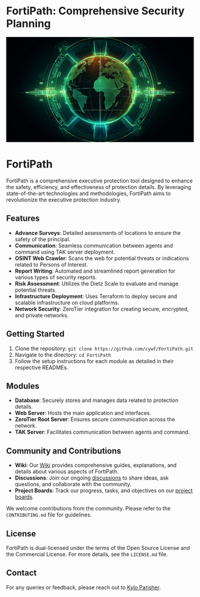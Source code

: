 # FortiPath: Comprehensive Security Planning

![alt text](assets/fortipath_art.png)

<!--
Intial Readme
Date: 2023-07-20
Auth: Kylo Parisher (cywf)

Updated Readme
Date: 2023-08-12
Auth: Kylo Parisher (cywf)
-->

# FortiPath

FortiPath is a comprehensive executive protection tool designed to enhance the safety, efficiency, and effectiveness of protection details. By leveraging state-of-the-art technologies and methodologies, FortiPath aims to revolutionize the executive protection industry.

## Features

- **Advance Surveys**: Detailed assessments of locations to ensure the safety of the principal.
- **Communication**: Seamless communication between agents and command using TAK server deployment.
- **OSINT Web Crawler**: Scans the web for potential threats or indications related to Persons of Interest.
- **Report Writing**: Automated and streamlined report generation for various types of security reports.
- **Risk Assessment**: Utilizes the Dietz Scale to evaluate and manage potential threats.
- **Infrastructure Deployment**: Uses Terraform to deploy secure and scalable infrastructure on cloud platforms.
- **Network Security**: ZeroTier integration for creating secure, encrypted, and private networks.

## Getting Started

1. Clone the repository: `git clone https://github.com/cywf/FortiPath.git`
2. Navigate to the directory: `cd FortiPath`
3. Follow the setup instructions for each module as detailed in their respective READMEs.

## Modules

- **Database**: Securely stores and manages data related to protection details.
- **Web Server**: Hosts the main application and interfaces.
- **ZeroTier Root Server**: Ensures secure communication across the network.
- **TAK Server**: Facilitates communication between agents and command.

## Community and Contributions

- **Wiki**: Our [Wiki](https://github.com/cywf/FortiPath/wiki) provides comprehensive guides, explanations, and details about various aspects of FortiPath.
- **Discussions**: Join our ongoing [discussions](https://github.com/cywf/FortiPath/discussions) to share ideas, ask questions, and collaborate with the community.
- **Project Boards**: Track our progress, tasks, and objectives on our [project boards](https://github.com/cywf/FortiPath/projects?query=is%3Aopen).
  
We welcome contributions from the community. Please refer to the `CONTRIBUTING.md` file for guidelines.

## License

FortiPath is dual-licensed under the terms of the Open Source License and the Commercial License. For more details, see the `LICENSE.md` file.

## Contact

For any queries or feedback, please reach out to [Kylo Parisher](https://linkedin.com/in/kparisher).

